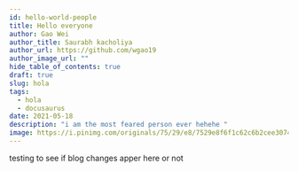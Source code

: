```yaml
---
id: hello-world-people
title: Hello everyone
author: Gao Wei
author_title: Saurabh kacholiya
author_url: https://github.com/wgao19
author_image_url: ""
hide_table_of_contents: true
draft: true
slug: hola
tags:
  - hola
  - docusaurus
date: 2021-05-18
description: "i am the most feared person ever hehehe "
image: https://i.pinimg.com/originals/75/29/e8/7529e8f6f1c62c6b2cee30748a2b1c4a.jpg
---
```


testing to see if blog changes apper here or not
